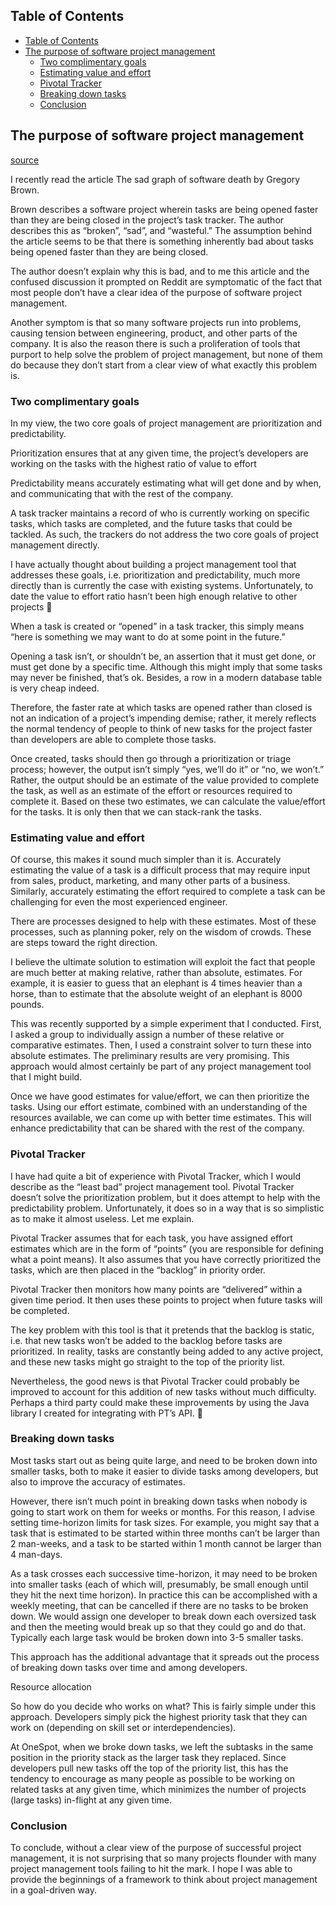 <!-- START doctoc generated TOC please keep comment here to allow auto update -->
<!-- DON'T EDIT THIS SECTION, INSTEAD RE-RUN doctoc TO UPDATE -->
## Table of Contents

- [Table of Contents](#table-of-contents)
- [The purpose of software project management](#the-purpose-of-software-project-management)
  - [Two complimentary goals](#two-complimentary-goals)
  - [Estimating value and effort](#estimating-value-and-effort)
  - [Pivotal Tracker](#pivotal-tracker)
  - [Breaking down tasks](#breaking-down-tasks)
  - [Conclusion](#conclusion)

<!-- END doctoc generated TOC please keep comment here to allow auto update -->

## The purpose of software project management

[source](https://blog.locut.us/2016/01/03/the-purpose-of-software-project-management/)

I recently read the article The sad graph of software death by Gregory
Brown.

Brown describes a software project wherein tasks are being opened faster
than they are being closed in the project’s task tracker. The author
describes this as “broken”, “sad”, and “wasteful.” The assumption behind
the article seems to be that there is something inherently bad about
tasks being opened faster than they are being closed.

The author doesn’t explain why this is bad, and to me this article and
the confused discussion it prompted on Reddit are symptomatic of the
fact that most people don’t have a clear idea of the purpose of software
project management.

Another symptom is that so many software projects run into problems,
causing tension between engineering, product, and other parts of the
company. It is also the reason there is such a proliferation of tools
that purport to help solve the problem of project management, but none
of them do because they don’t start from a clear view of what exactly
this problem is.

### Two complimentary goals

In my view, the two core goals of project management are prioritization
and predictability.

Prioritization ensures that at any given time, the project’s developers
are working on the tasks with the highest ratio of value to effort

Predictability means accurately estimating what will get done and by
when, and communicating that with the rest of the company.

A task tracker maintains a record of who is currently working on
specific tasks, which tasks are completed, and the future tasks that
could be tackled. As such, the trackers do not address the two core
goals of project management directly.

I have actually thought about building a project management tool that
addresses these goals, i.e. prioritization and predictability, much more
directly than is currently the case with existing systems.
Unfortunately, to date the value to effort ratio hasn’t been high enough
relative to other projects 🙂

When a task is created or “opened” in a task tracker, this simply means
“here is something we may want to do at some point in the future.”

Opening a task isn’t, or shouldn’t be, an assertion that it must get
done, or must get done by a specific time. Although this might imply
that some tasks may never be finished, that’s ok. Besides, a row in a
modern database table is very cheap indeed.

Therefore, the faster rate at which tasks are opened rather than closed
is not an indication of a project’s impending demise; rather, it merely
reflects the normal tendency of people to think of new tasks for the
project faster than developers are able to complete those tasks.

Once created, tasks should then go through a prioritization or triage
process; however, the output isn’t simply “yes, we’ll do it” or “no, we
won’t.” Rather, the output should be an estimate of the value provided
to complete the task, as well as an estimate of the effort or resources
required to complete it. Based on these two estimates, we can calculate
the value/effort for the tasks. It is only then that we can stack-rank
the tasks.

### Estimating value and effort

Of course, this makes it sound much simpler than it is. Accurately
estimating the value of a task is a difficult process that may require
input from sales, product, marketing, and many other parts of a
business. Similarly, accurately estimating the effort required to
complete a task can be challenging for even the most experienced
engineer.

There are processes designed to help with these estimates. Most of these
processes, such as planning poker, rely on the wisdom of crowds. These
are steps toward the right direction.

I believe the ultimate solution to estimation will exploit the fact that
people are much better at making relative, rather than absolute,
estimates. For example, it is easier to guess that an elephant is 4
times heavier than a horse, than to estimate that the absolute weight of
an elephant is 8000 pounds.

This was recently supported by a simple experiment that I conducted.
First, I asked a group to individually assign a number of these relative
or comparative estimates. Then, I used a constraint solver to turn these
into absolute estimates. The preliminary results are very promising.
This approach would almost certainly be part of any project management
tool that I might build.

Once we have good estimates for value/effort, we can then prioritize the
tasks. Using our effort estimate, combined with an understanding of the
resources available, we can come up with better time estimates. This
will enhance predictability that can be shared with the rest of the
company.

### Pivotal Tracker

I have had quite a bit of experience with Pivotal Tracker, which I would
describe as the “least bad” project management tool. Pivotal Tracker
doesn’t solve the prioritization problem, but it does attempt to help
with the predictability problem. Unfortunately, it does so in a way that
is so simplistic as to make it almost useless. Let me explain.

Pivotal Tracker assumes that for each task, you have assigned effort
estimates which are in the form of “points” (you are responsible for
defining what a point means). It also assumes that you have correctly
prioritized the tasks, which are then placed in the “backlog” in
priority order.

Pivotal Tracker then monitors how many points are “delivered” within a
given time period. It then uses these points to project when future
tasks will be completed.

The key problem with this tool is that it pretends that the backlog is
static, i.e. that new tasks won’t be added to the backlog before tasks
are prioritized. In reality, tasks are constantly being added to any
active project, and these new tasks might go straight to the top of the
priority list.

Nevertheless, the good news is that Pivotal Tracker could probably be
improved to account for this addition of new tasks without much
difficulty. Perhaps a third party could make these improvements by using
the Java library I created for integrating with PT’s API. 🙂

### Breaking down tasks

Most tasks start out as being quite large, and need to be broken down
into smaller tasks, both to make it easier to divide tasks among
developers, but also to improve the accuracy of estimates.

However, there isn’t much point in breaking down tasks when nobody is
going to start work on them for weeks or months. For this reason, I
advise setting time-horizon limits for task sizes. For example, you
might say that a task that is estimated to be started within three
months can’t be larger than 2 man-weeks, and a task to be started within
1 month cannot be larger than 4 man-days.

As a task crosses each successive time-horizon, it may need to be broken
into smaller tasks (each of which will, presumably, be small enough
until they hit the next time horizon). In practice this can be
accomplished with a weekly meeting, that can be cancelled if there are
no tasks to be broken down. We would assign one developer to break down
each oversized task and then the meeting would break up so that they
could go and do that. Typically each large task would be broken down
into 3-5 smaller tasks.

This approach has the additional advantage that it spreads out the
process of breaking down tasks over time and among developers.

Resource allocation

So how do you decide who works on what? This is fairly simple under this
approach. Developers simply pick the highest priority task that they can
work on (depending on skill set or interdependencies).

At OneSpot, when we broke down tasks, we left the subtasks in the same
position in the priority stack as the larger task they replaced. Since
developers pull new tasks off the top of the priority list, this has the
tendency to encourage as many people as possible to be working on
related tasks at any given time, which minimizes the number of projects
(large tasks) in-flight at any given time.

### Conclusion

To conclude, without a clear view of the purpose of successful project
management, it is not surprising that so many projects flounder with
many project management tools failing to hit the mark. I hope I was able
to provide the beginnings of a framework to think about project
management in a goal-driven way.
